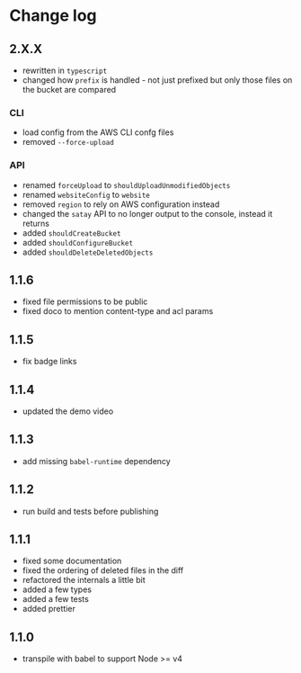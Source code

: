 # Change log

## 2.X.X

- rewritten in `typescript`
- changed how `prefix` is handled - not just prefixed but only those files on the bucket are compared

### CLI

- load config from the AWS CLI confg files
- removed `--force-upload`

### API

- renamed `forceUpload` to `shouldUploadUnmodifiedObjects`
- renamed `websiteConfig` to `website`
- removed `region` to rely on AWS configuration instead
- changed the `satay` API to no longer output to the console, instead it returns
- added `shouldCreateBucket`
- added `shouldConfigureBucket`
- added `shouldDeleteDeletedObjects`

## 1.1.6

- fixed file permissions to be public
- fixed doco to mention content-type and acl params

## 1.1.5

- fix badge links

## 1.1.4

- updated the demo video

## 1.1.3

- add missing `babel-runtime` dependency

## 1.1.2

- run build and tests before publishing

## 1.1.1

- fixed some documentation
- fixed the ordering of deleted files in the diff
- refactored the internals a little bit
- added a few types
- added a few tests
- added prettier

## 1.1.0

- transpile with babel to support Node >= v4

